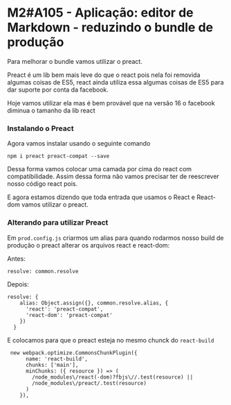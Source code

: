 # M2#A105 - Aplicação: editor de Markdown - reduzindo o bundle de produção

Para melhorar o bundle vamos utilizar o preact.

Preact é um lib bem mais leve do que o react pois nela foi removida algumas coisas de ES5, react ainda utiliza essa algumas coisas de ES5 para dar suporte por conta da facebook.

Hoje vamos utilizar ela mas é bem provável que na versão 16 o facebook diminua o tamanho da lib react

### Instalando o Preact
Agora vamos instalar usando o seguinte comando
```
npm i preact preact-compat --save
```
Dessa forma vamos colocar uma camada por cima do react com compatibilidade. Assim dessa forma não vamos precisar ter de reescrever nosso código react pois.

E agora estamos dizendo que toda entrada que usamos o React e React-dom vamos utilizar o preact.

### Alterando para utilizar Preact

Em `prod.config.js` criarmos um alias para quando rodarmos nosso build de produção o preact alterar os arquivos react e react-dom:

Antes:
```
resolve: common.resolve
```

Depois:
```
resolve: {
    alias: Object.assign({}, common.resolve.alias, {
      'react': 'preact-compat',
      'react-dom': 'preact-compat'
    })
  }
```

E colocamos para que o preact esteja no mesmo chunck do `react-build`
```
 new webpack.optimize.CommonsChunkPlugin({
      name: 'react-build',
      chunks: ['main'],
      minChunks: ({ resource }) => (
        /node_modules\/react(-dom)?fbjs\//.test(resource) ||
        /node_modules\/preact/.test(resource)
      )
    }),
```

